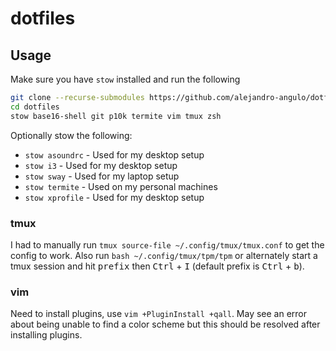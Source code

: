 # dotfiles

## Usage

Make sure you have `stow` installed and run the following

```bash
git clone --recurse-submodules https://github.com/alejandro-angulo/dotfiles
cd dotfiles
stow base16-shell git p10k termite vim tmux zsh
```

Optionally stow the following:

- `stow asoundrc` - Used for my desktop setup
- `stow i3` - Used for my desktop setup
- `stow sway` - Used for my laptop setup
- `stow termite` - Used on my personal machines
- `stow xprofile` - Used for my desktop setup

### tmux
I had to manually run `tmux source-file ~/.config/tmux/tmux.conf` to get the
config to work. Also run `bash ~/.config/tmux/tpm/tpm` or alternately start a
tmux session and hit <kbd>prefix</kbd> then <kbd>Ctrl</kbd> + <kbd>I</kbd>
(default prefix is <kbd>Ctrl</kbd> + <kbd>b</kbd>).

### vim
Need to install plugins, use `vim +PluginInstall +qall`. May see an error about
being unable to find a color scheme but this should be resolved after
installing plugins.
